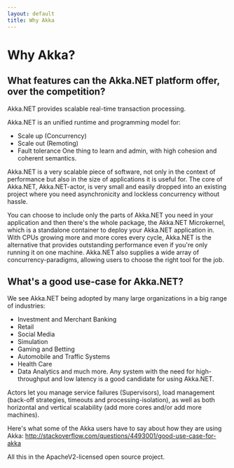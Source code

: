 ```yaml
---
layout: default
title: Why Akka
---
```

# Why Akka?

## What features can the Akka.NET platform offer, over the competition?
Akka.NET provides scalable real-time transaction processing.

Akka.NET is an unified runtime and programming model for:

* Scale up (Concurrency)
* Scale out (Remoting)
* Fault tolerance
One thing to learn and admin, with high cohesion and coherent semantics.

Akka.NET is a very scalable piece of software, not only in the context of performance but also in the size of applications it is useful for. The core of Akka.NET, Akka.NET-actor, is very small and easily dropped into an existing project where you need asynchronicity and lockless concurrency without hassle.

You can choose to include only the parts of Akka.NET you need in your application and then there's the whole package, the Akka.NET Microkernel, which is a standalone container to deploy your Akka.NET application in. With CPUs growing more and more cores every cycle, Akka.NET is the alternative that provides outstanding performance even if you're only running it on one machine. Akka.NET also supplies a wide array of concurrency-paradigms, allowing users to choose the right tool for the job.

## What's a good use-case for Akka.NET?
We see Akka.NET being adopted by many large organizations in a big range of industries:

* Investment and Merchant Banking
* Retail
* Social Media
* Simulation
* Gaming and Betting
* Automobile and Traffic Systems
* Health Care
* Data Analytics
and much more. Any system with the need for high-throughput and low latency is a good candidate for using Akka.NET.

Actors let you manage service failures (Supervisors), load management (back-off strategies, timeouts and processing-isolation), as well as both horizontal and vertical scalability (add more cores and/or add more machines).

Here's what some of the Akka users have to say about how they are using Akka: http://stackoverflow.com/questions/4493001/good-use-case-for-akka

All this in the ApacheV2-licensed open source project.